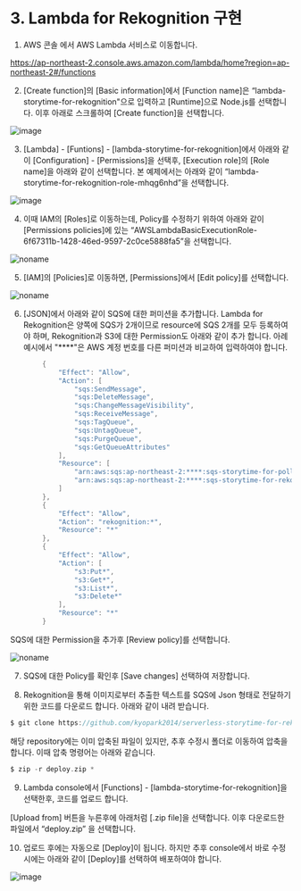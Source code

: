 # 3. Lambda for Rekognition 구현

1) AWS 콘솔 에서 AWS Lambda 서비스로 이동합니다.

https://ap-northeast-2.console.aws.amazon.com/lambda/home?region=ap-northeast-2#/functions

2) [Create function]의 [Basic information]에서 [Function name]은 “lambda-storytime-for-rekognition"으로 입력하고 [Runtime]으로 Node.js를 선택합니다. 이후 아래로 스크롤하여 [Create function]을 선택합니다.

![image](https://user-images.githubusercontent.com/52392004/156881409-03a1dba9-cd7b-46b7-8a47-9b419dbcb4d4.png)



3) [Lambda] - [Funtions] - [lambda-storytime-for-rekognition]에서 아래와 같이 [Configuration] - [Permissions]을 선택후, [Execution role]의 [Role name]을 아래와 같이 선택합니다. 본 예제에서는 아래와 같이 “lambda-storytime-for-rekognition-role-mhqg6nhd”을 선택합니다.

![image](https://user-images.githubusercontent.com/52392004/156881442-561a1813-3ecf-4416-85a7-0d9a9d2bd067.png)


4) 이때 IAM의 [Roles]로 이동하는데, Policy를 수정하기 위하여 아래와 같이 [Permissions policies]에 있는 “AWSLambdaBasicExecutionRole-6f67311b-1428-46ed-9597-2c0ce5888fa5”을 선택합니다.

![noname](https://user-images.githubusercontent.com/52392004/156881513-e5ca94ad-a936-4b15-97fc-872125117d9f.png)


5) [IAM]의 [Policies]로 이동하면, [Permissions]에서 [Edit policy]를 선택합니다.

![noname](https://user-images.githubusercontent.com/52392004/156881563-1c253ccf-0896-4bbd-a1fd-8c93e88b318d.png)


6) [JSON]에서 아래와 같이 SQS에 대한 퍼미션을 추가합니다. Lambda for Rekognition은 양쪽에 SQS가 2개이므로  resource에 SQS 2개를 모두 등록하여야 하며, Rekognition과 S3에 대한 Permission도 아래와 같이 추가 합니다. 아례 예시에서 "****"은 AWS 계정 번호를 다른 퍼미션과 비교하여 입력하여야 합니다. 

```java
        {
            "Effect": "Allow",
            "Action": [
                "sqs:SendMessage",
                "sqs:DeleteMessage",
                "sqs:ChangeMessageVisibility",
                "sqs:ReceiveMessage",
                "sqs:TagQueue",
                "sqs:UntagQueue",
                "sqs:PurgeQueue",
                "sqs:GetQueueAttributes"
            ],
            "Resource": [
                "arn:aws:sqs:ap-northeast-2:****:sqs-storytime-for-polly",
                "arn:aws:sqs:ap-northeast-2:****:sqs-storytime-for-rekognition"
            ]
        },
        {
            "Effect": "Allow",
            "Action": "rekognition:*",
            "Resource": "*"
        },
        {
            "Effect": "Allow",
            "Action": [
                "s3:Put*",
                "s3:Get*",
                "s3:List*",
                "s3:Delete*"
            ],
            "Resource": "*"
        }
```        


SQS에 대한 Permission을 추가후 [Review policy]를 선택합니다.

![noname](https://user-images.githubusercontent.com/52392004/156881636-83c3c4de-f4c7-4133-9ef5-c9553c408609.png)



7) SQS에 대한 Policy를 확인후 [Save changes] 선택하여 저장합니다.

8) Rekognition을 통해 이미지로부터 추출한 텍스트를 SQS에 Json 형태로 전달하기 위한 코드를 다운로드 합니다. 아래와 같이 내려 받습니다.
 
```c
$ git clone https://github.com/kyopark2014/serverless-storytime-for-rekognition
```
해당 repository에는 이미 압축된 파일이 있지만, 추후 수정시 폴더로 이동하여 압축을 합니다. 이때 압축 명령어는 아래와 같습니다.

```c
$ zip -r deploy.zip *
```

9) Lambda console에서 [Functions] - [lambda-storytime-for-rekognition]을 선택한후, 코드를 업로드 합니다.

[Upload from] 버튼을 누른후에 아래처럼 [.zip file]을 선택합니다. 이후 다운로드한 파일에서 “deploy.zip” 을 선택합니다.

10) 업로드 후에는 자동으로 [Deploy]이 됩니다. 하지만 추후 console에서 바로 수정시에는 아래와 같이 [Deploy]를 선택하여 배포하여야 합니다.


![image](https://user-images.githubusercontent.com/52392004/156881696-a75e958f-ca96-42e0-96bc-7c59f69bf30d.png)

